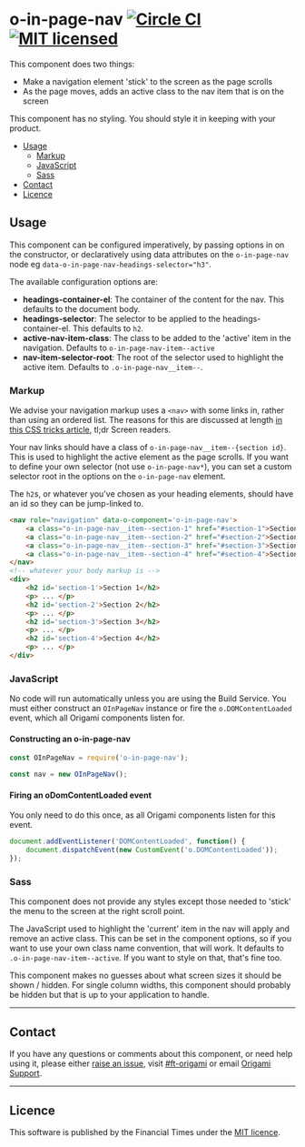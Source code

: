 o-in-page-nav [![Circle CI](https://circleci.com/gh/Financial-Times/o-in-page-nav/tree/master.svg?style=svg)](https://circleci.com/gh/Financial-Times/o-in-page-nav/tree/master) [![MIT licensed](https://img.shields.io/badge/license-MIT-blue.svg)](#licence)
=================

This component does two things:

* Make a navigation element 'stick' to the screen as the page scrolls
* As the page moves, adds an active class to the nav item that is on the screen

This component has no styling. You should style it in keeping with your product.

- [Usage](#usage)
	- [Markup](#markup)
	- [JavaScript](#javascript)
	- [Sass](#sass)
- [Contact](#contact)
- [Licence](#licence)

## Usage

This component can be configured imperatively, by passing options in on the constructor, or declaratively using data attributes on the `o-in-page-nav` node eg `data-o-in-page-nav-headings-selector="h3"`.

The available configuration options are:

* **headings-container-el**: The container of the content for the nav. This defaults to the document body.
* **headings-selector**: The selector to be applied to the headings-container-el. This defaults to `h2`.
* **active-nav-item-class**: The class to be added to the 'active' item in the navigation. Defaults to `o-in-page-nav-item--active`
* **nav-item-selector-root**: The root of the selector used to highlight the active item. Defaults to `.o-in-page-nav__item--`.

### Markup

We advise your navigation markup uses a `<nav>` with some links in, rather than using an ordered list. The reasons for this are discussed at length [in this CSS tricks article](https://css-tricks.com/navigation-in-lists-to-be-or-not-to-be/), tl;dr Screen readers.

Your nav links should have a class of `o-in-page-nav__item--{section id}`. This is used to highlight the active element as the page scrolls. If you want to define your own selector (not use `o-in-page-nav*`), you can set a custom selector root in the options on the `o-in-page-nav` element.

The `h2`s, or whatever you've chosen as your heading elements, should have an id so they can be jump-linked to.

```html
<nav role="navigation" data-o-component='o-in-page-nav'>
	<a class="o-in-page-nav__item--section-1" href="#section-1">Section 1</a>
	<a class="o-in-page-nav__item--section-2" href="#section-2">Section 2</a>
	<a class="o-in-page-nav__item--section-3" href="#section-3">Section 3</a>
	<a class="o-in-page-nav__item--section-4" href="#section-4">Section 4</a>
</nav>
<!-- whatever your body markup is -->
<div>
	<h2 id='section-1'>Section 1</h2>
	<p> ... </p>
	<h2 id='section-2'>Section 2</h2>
	<p> ... </p>
	<h2 id='section-3'>Section 3</h2>
	<p> ... </p>
	<h2 id='section-4'>Section 4</h2>
	<p> ... </p>
</div>
```

### JavaScript

No code will run automatically unless you are using the Build Service.
You must either construct an `OInPageNav` instance or fire the `o.DOMContentLoaded` event, which all Origami components listen for.

#### Constructing an o-in-page-nav

```js
const OInPageNav = require('o-in-page-nav');

const nav = new OInPageNav();
```

#### Firing an oDomContentLoaded event

You only need to do this once, as all Origami components listen for this event.

```js
document.addEventListener('DOMContentLoaded', function() {
	document.dispatchEvent(new CustomEvent('o.DOMContentLoaded'));
});
```

### Sass

This component does not provide any styles except those needed to 'stick' the menu to the screen at the right scroll point.

The JavaScript used to highlight the 'current' item in the nav will apply and remove an active class. This can be set in the component options, so if you want to use your own class name convention, that will work. It defaults to `.o-in-page-nav-item--active`. If you want to style on that, that's fine too.

This component makes no guesses about what screen sizes it should be shown / hidden. For single column widths, this component should probably be hidden but that is up to your application to handle.

---

## Contact

If you have any questions or comments about this component, or need help using it, please either [raise an issue](https://github.com/Financial-Times/o-in-page-nav/issues), visit [#ft-origami](https://financialtimes.slack.com/messages/ft-origami/) or email [Origami Support](mailto:origami-support@ft.com).

----

## Licence

This software is published by the Financial Times under the [MIT licence](http://opensource.org/licenses/MIT).
